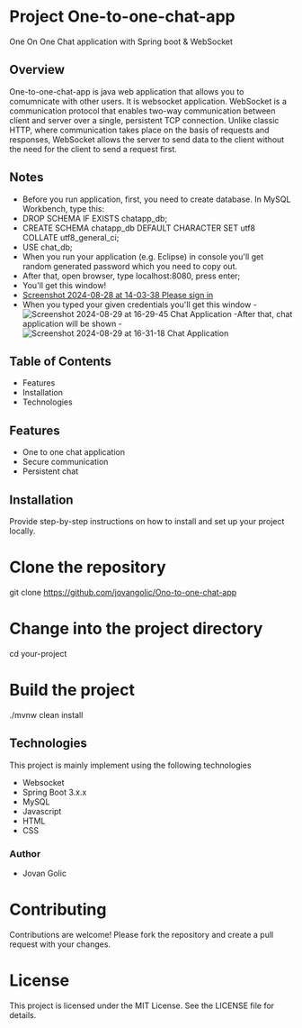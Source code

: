 # Project One-to-one-chat-app
One On One Chat application with Spring boot & WebSocket

## Overview
One-to-one-chat-app is java web application that allows you to comumnicate with other users. It is websocket application. WebSocket is a communication protocol that enables two-way communication between client and server over a single, persistent TCP connection. Unlike classic HTTP, where communication takes place on the basis of requests and responses, WebSocket allows the server to send data to the client without the need for the client to send a request first.

## Notes
- Before you run application, first, you need to create database. In MySQL Workbench, type this: 
- DROP SCHEMA IF EXISTS chatapp_db;
- CREATE SCHEMA chatapp_db DEFAULT CHARACTER SET utf8 COLLATE utf8_general_ci;
- USE chat_db;
- When you run your application (e.g. Eclipse) in console you'll get random generated password which you need to copy out.
- After that, open browser, type localhost:8080, press enter;
- You'll get this window!
- [Screenshot 2024-08-28 at 14-03-38 Please sign in](https://github.com/user-attachments/assets/d35dc194-f1f4-4bb4-ac28-7dbc89b48e34)
- When you typed your given credentials you'll get this window 
-![Screenshot 2024-08-29 at 16-29-45 Chat Application](https://github.com/user-attachments/assets/e4914466-a631-4f8a-91ee-72fb7a4ae19d)
-After that, chat application will be shown 
-![Screenshot 2024-08-29 at 16-31-18 Chat Application](https://github.com/user-attachments/assets/a46fd3a9-9048-4972-b418-9766e92c6622)

## Table of Contents

- Features
- Installation
- Technologies

## Features
- One to one chat application
- Secure communication
- Persistent chat

## Installation
Provide step-by-step instructions on how to install and set up your project locally.

# Clone the repository
git clone https://github.com/jovangolic/Ono-to-one-chat-app

# Change into the project directory
cd your-project

# Build the project
./mvnw clean install

## Technologies
This project is mainly implement using the following technologies
- Websocket
- Spring Boot 3.x.x
- MySQL
- Javascript
- HTML
- CSS   

### Author
- Jovan Golic

# Contributing

Contributions are welcome! Please fork the repository and create a pull request with your changes.

# License

This project is licensed under the MIT License. See the LICENSE file for details.   

    


